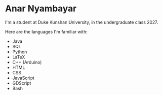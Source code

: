 # Anar Nyambayar
I'm a student at Duke Kunshan University, in the undergraduate class 2027. 


Here are the languages I'm familiar with:
- Java
- SQL
- Python
- LaTeX
- C++ (Arduino)
- HTML
- CSS
- JavaScript
- GDScript
- Bash
